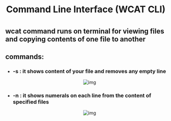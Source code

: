 <div align="center"><h1> Command Line Interface (WCAT CLI) <h1></div>

<h2>wcat command runs on terminal for viewing files and copying contents of one file to another</h2>

<h2>commands:</h2>
<ul>
  <li><h3>-s : it shows content of your file and removes any empty line</h3>
    <div align="center">
  <img src = "https://user-images.githubusercontent.com/48654802/110246361-5221df80-7f8d-11eb-9ce7-c5d53f333276.png" alt="img">
</div>

  </li>
  <li><h3>-n : it shows numerals on each line from the content of specified files</h3>
    <div align="center">
  <img src = "https://user-images.githubusercontent.com/48654802/110246635-5f8b9980-7f8e-11eb-8734-7a3a88841edf.png" alt="img">
</div>

  </li>
  
</ul>

